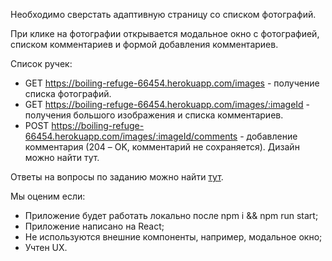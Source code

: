 Необходимо сверстать адаптивную страницу со списком фотографий.​

При клике на фотографии открывается модальное окно с фотографией, списком комментариев и формой добавления комментариев.​

Список ручек:

- GET https://boiling-refuge-66454.herokuapp.com/images - получение списка фотографий.
- GET https://boiling-refuge-66454.herokuapp.com/images/:imageId - получения большого изображения и списка комментариев.
- POST https://boiling-refuge-66454.herokuapp.com/images/:imageId/comments - добавление комментария (204 – OK, комментарий не сохраняется).
​Дизайн можно найти тут.​

Ответы на вопросы по заданию можно найти <a href="https://www.figma.com/file/3VP0QDK3kjdfbkj8TRrtsx/Test-task?node-id=0%3A1" target="__blank">тут</a>.​

Мы оценим если:
- Приложение будет работать локально после npm i && npm run start;
- Приложение написано на React;
- Не используются внешние компоненты, например, модальное окно;
- Учтен UX.
